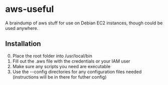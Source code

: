 # aws-useful
A braindump of aws stuff for use on Debian EC2 instances, though could be used anywhere.

## Installation
0. Place the root folder into /usr/local/bin
0. Fill out the .aws file with the credentials or your IAM user
0. Make sure any scripts you need are executable
0. Use the --config directories for any configuration files needed (instructions will be in there for futher config)



